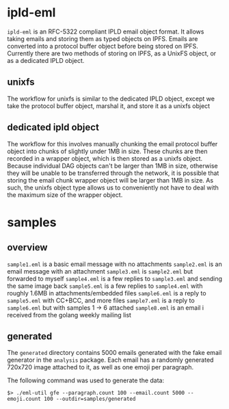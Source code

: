 # ipld-eml

`ipld-eml` is an RFC-5322 compliant IPLD email object format. It allows taking emails and storing them as typed objects on IPFS.  Emails are converted into a protocol buffer object before being stored on IPFS. Currently there are two methods of storing on IPFS, as a UnixFS object, or as a dedicated IPLD object.

## unixfs

The workflow for unixfs is similar to the dedicated IPLD object, except we take the protocol buffer object, marshal it, and store it as a unixfs object

## dedicated ipld object

The workflow for this involves manually chunking the email protocol buffer object into chunks of slightly under 1MB in size. These chunks are then recorded in a wrapper object, which is then stored as a unixfs object. Because individual DAG objects can't be larger than 1MB in size, otherwise they will be unable to be transferred through the network, it is possible that storing the email chunk wrapper object will be larger than 1MB in size. As such, the unixfs object type allows us to conveniently not have to deal with the maximum size of the wrapper object.


# samples

## overview

`sample1.eml` is a basic email message with no attachments
`sample2.eml` is an email message with an attachment
`sample3.eml` is `sample2.eml` but forwarded to myself
`sample4.eml` is a few replies to `sample3.eml` and sending the same image back
`sample5.eml` is a few replies to `sample4.eml` with roughly 1.6MB in attachments/embedded files
`sample6.eml` is a reply to `sample5.eml` with CC+BCC, and more files
`sample7.eml` is a reply to `sample6.eml` but with samples 1 -> 6 attached
`sample8.eml` is an email i received from the golang weekly mailing list

## generated

The `generated` directory contains 5000 emails generated with the fake email generator in the `analysis` package. Each email has a randomly generated 720x720 image attached to it, as well as one emoji per paragraph.

The following command was used to generate the data:

```shell
$> ./eml-util gfe --paragraph.count 100 --email.count 5000 --emoji.count 100 --outdir=samples/generated
```